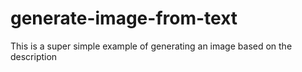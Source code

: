# generate-image-from-text


This is a super simple example of generating an image based on the description
